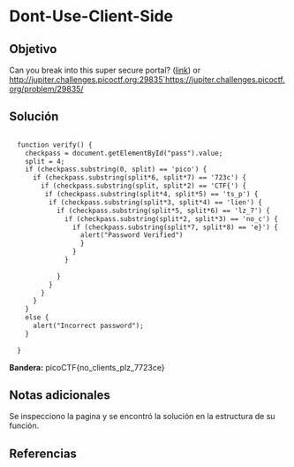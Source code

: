 # Dont-Use-Client-Side
## Objetivo

Can you break into this super secure portal? ([link](https://jupiter.challenges.picoctf.org/problem/29835/)) or http://jupiter.challenges.picoctf.org:29835`https://jupiter.challenges.picoctf.org/problem/29835/
## Solución

```html

  function verify() {
    checkpass = document.getElementById("pass").value;
    split = 4;
    if (checkpass.substring(0, split) == 'pico') {
      if (checkpass.substring(split*6, split*7) == '723c') {
        if (checkpass.substring(split, split*2) == 'CTF{') {
         if (checkpass.substring(split*4, split*5) == 'ts_p') {
          if (checkpass.substring(split*3, split*4) == 'lien') {
            if (checkpass.substring(split*5, split*6) == 'lz_7') {
              if (checkpass.substring(split*2, split*3) == 'no_c') {
                if (checkpass.substring(split*7, split*8) == 'e}') {
                  alert("Password Verified")
                  }
                }
              }
      
            }
          }
        }
      }
    }
    else {
      alert("Incorrect password");
    }
    
  }
```

**Bandera:** picoCTF{no_clients_plz_7723ce}
## Notas adicionales

Se inspecciono la pagina y se encontró la solución en la estructura de su función.
## Referencias